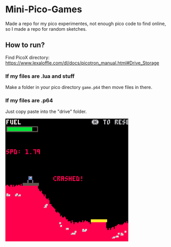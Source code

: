 # Mini-Pico-Games
Made a repo for my pico experimentes, not enough pico code to find online, so I made a repo for random sketches.

## How to run?
Find PicoX directory: https://www.lexaloffle.com/dl/docs/picotron_manual.html#Drive_Storage

### If my files are .lua and stuff
Make a folder in your pico directory `game.p64` then move files in there.


### If my files are .p64
Just copy paste into the "drive" folder.


![lander](dumb_lander_0.gif)